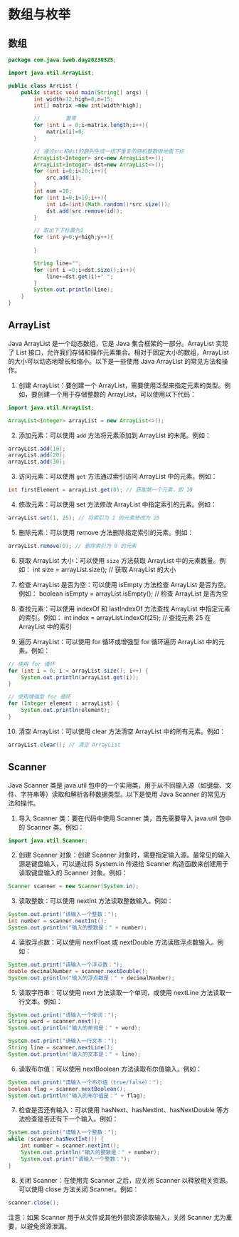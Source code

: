# 数组与枚举

## 数组

```java
package com.java.iweb.day20230325;

import java.util.ArrayList;

public class ArrList {
    public static void main(String[] args) {
        int width=12,high=8,n=15;
        int[] matrix =new int[width*high];

        //        置零
        for (int i = 0;i<matrix.length;i++){
            matrix[i]=0;
        }

        // 通过src和dst的数列生成一组不重复的随机整数做地雷下标
        ArrayList<Integer> src=new ArrayList<>();
        ArrayList<Integer> dst=new ArrayList<>();
        for (int i=0;i<20;i++){
            src.add(i);
        }
        int num =10;
        for (int i=0;i<10;i++){
            int id=(int)(Math.random()*src.size());
            dst.add(src.remove(id));
        }

        // 取出下下标置为1
        for (int y=0;y<high;y++){
            
        }

        String line="";
        for (int i =0;i<dst.size();i++){
            line+=dst.get(i)+" ";
        }
        System.out.println(line);
    }
}
```

## ArrayList
Java ArrayList 是一个动态数组，它是 Java 集合框架的一部分。ArrayList 实现了 List 接口，允许我们存储和操作元素集合。相对于固定大小的数组，ArrayList 的大小可以动态地增长和缩小。以下是一些使用 Java ArrayList 的常见方法和操作。

1. 创建 ArrayList：要创建一个 ArrayList，需要使用泛型来指定元素的类型。例如，要创建一个用于存储整数的 ArrayList，可以使用以下代码：

```java
import java.util.ArrayList;

ArrayList<Integer> arrayList = new ArrayList<>();
```

2. 添加元素：可以使用 `add` 方法将元素添加到 ArrayList 的末尾。例如：
```java
arrayList.add(10);
arrayList.add(20);
arrayList.add(30);
```
3. 访问元素：可以使用 `get` 方法通过索引访问 ArrayList 中的元素。例如：
```java
int firstElement = arrayList.get(0); // 获取第一个元素，即 10
```

4. 修改元素：可以使用 set 方法修改 ArrayList 中指定索引的元素。例如：

```java
arrayList.set(1, 25); // 将索引为 1 的元素修改为 25
```

5. 删除元素：可以使用 remove 方法删除指定索引的元素。例如：
```java
arrayList.remove(0); // 删除索引为 0 的元素
```

6. 获取 ArrayList 大小：可以使用 `size` 方法获取 ArrayList 中的元素数量。例如：
int size = arrayList.size(); // 获取 ArrayList 的大小
7. 检查 ArrayList 是否为空：可以使用 isEmpty 方法检查 ArrayList 是否为空。例如：
boolean isEmpty = arrayList.isEmpty(); // 检查 ArrayList 是否为空

8. 查找元素：可以使用 indexOf 和 lastIndexOf 方法查找 ArrayList 中指定元素的索引。例如：
int index = arrayList.indexOf(25); // 查找元素 25 在 ArrayList 中的索引
9. 遍历 ArrayList：可以使用 for 循环或增强型 for 循环遍历 ArrayList 中的元素。例如：
```java
// 使用 for 循环
for (int i = 0; i < arrayList.size(); i++) {
    System.out.println(arrayList.get(i));
}

// 使用增强型 for 循环
for (Integer element : arrayList) {
    System.out.println(element);
}
```
10. 清空 ArrayList：可以使用 clear 方法清空 ArrayList 中的所有元素。例如：
```java
arrayList.clear(); // 清空 ArrayList
```

## Scanner
Java Scanner 类是 java.util 包中的一个实用类，用于从不同输入源（如键盘、文件、字符串等）读取和解析各种数据类型。以下是使用 Java Scanner 的常见方法和操作。

1. 导入 Scanner 类：要在代码中使用 Scanner 类，首先需要导入 java.util 包中的 Scanner 类。例如：
```java
import java.util.Scanner;
```
2. 创建 Scanner 对象：创建 Scanner 对象时，需要指定输入源。最常见的输入源是键盘输入，可以通过将 System.in 传递给 Scanner 构造函数来创建用于读取键盘输入的 Scanner 对象。例如：
```java
Scanner scanner = new Scanner(System.in);
```
3. 读取整数：可以使用 nextInt 方法读取整数输入。例如：
```java
System.out.print("请输入一个整数：");
int number = scanner.nextInt();
System.out.println("输入的整数是：" + number);
```
4. 读取浮点数：可以使用 nextFloat 或 nextDouble 方法读取浮点数输入。例如：
```java
System.out.print("请输入一个浮点数：");
double decimalNumber = scanner.nextDouble();
System.out.println("输入的浮点数是：" + decimalNumber);
```
5. 读取字符串：可以使用 next 方法读取一个单词，或使用 nextLine 方法读取一行文本。例如：
```java
System.out.print("请输入一个单词：");
String word = scanner.next();
System.out.println("输入的单词是：" + word);

System.out.print("请输入一行文本：");
String line = scanner.nextLine();
System.out.println("输入的文本是：" + line);
```
6. 读取布尔值：可以使用 nextBoolean 方法读取布尔值输入。例如：
```java
System.out.print("请输入一个布尔值（true/false）：");
boolean flag = scanner.nextBoolean();
System.out.println("输入的布尔值是：" + flag);
```
7. 检查是否还有输入：可以使用 hasNext、hasNextInt、hasNextDouble 等方法检查是否还有下一个输入。例如：
```java
System.out.print("请输入一个整数：");
while (scanner.hasNextInt()) {
    int number = scanner.nextInt();
    System.out.println("输入的整数是：" + number);
    System.out.print("请输入一个整数：");
}
```
8. 关闭 Scanner：在使用完 Scanner 之后，应关闭 Scanner 以释放相关资源。可以使用 close 方法关闭 Scanner。例如：
```java
scanner.close();
```
注意：如果 Scanner 用于从文件或其他外部资源读取输入，关闭 Scanner 尤为重要，以避免资源泄漏。